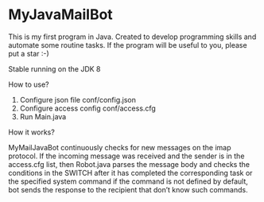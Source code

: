 # MyJavaMailBot
This is my first program in Java. 
Created to develop programming skills and automate some routine tasks. 
If the program will be useful to you, please put a star :-)

Stable running on the JDK 8

How to use?

1.  Configure json file conf/config.json
2.  Configure access config  conf/access.cfg
3. Run Main.java

How it works?

MyMailJavaBot continuously checks for new messages on the imap protocol. If the incoming message was received and the sender is in the access.cfg list, then Robot.java parses the message body and checks the conditions in the SWITCH after it has completed the corresponding task or the specified system command if the command is not defined by default, bot sends the response to the recipient that don’t know such commands.
